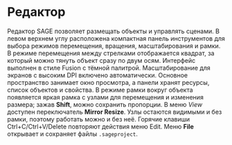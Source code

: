 # Редактор

Редактор SAGE позволяет размещать объекты и управлять сценами. В левом верхнем углу расположена компактная панель инструментов для выбора режимов перемещения, вращения, масштабирования и рамки. В режиме перемещения между стрелками отображается квадрат, за который можно тянуть объект сразу по двум осям. Интерфейс выполнен в стиле Fusion
с тёмной палитрой. Масштабирование для экранов с высоким DPI включено
автоматически. Основное пространство занимает окно просмотра, а панели хранят
ресурсы, список объектов и свойства. В режиме рамки вокруг объекта появляется
яркая рамка с узлами для перемещения и изменения размера; зажав **Shift**, можно сохранить пропорции. В меню *View* доступен переключатель **Mirror Resize**. Узлы остаются видимыми и без рамки, поэтому работать можно и без неё.
Горячие клавиши
Ctrl+C/Ctrl+V/Delete повторяют действия меню Edit. Меню **File** открывает и
сохраняет файлы ``.sageproject``.
